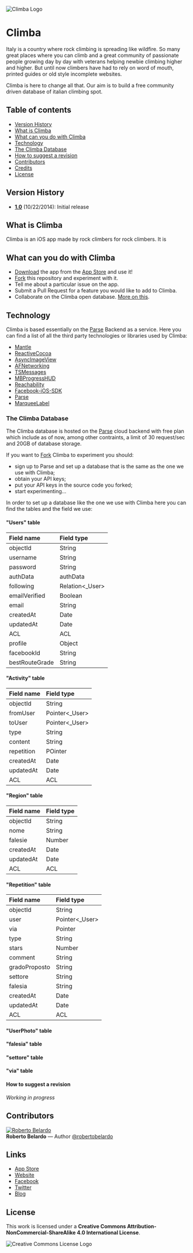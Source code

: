 ![Climba Logo](http://i.imgur.com/1swYljB.png)

Climba
======

Italy is a country where rock climbing is spreading like wildfire. So many great places where you can climb and a great community of passionate people growing day by day with veterans helping newbie climbing higher and higher. But until now climbers have had to rely on word of mouth, printed guides or old style incomplete websites.

Climba is here to change all that. Our aim is to build a free community driven database of italian climbing spot.

## Table of contents
- [Version History](#version-history)
- [What is Climba](#what-is-climba)
- [What can you do with Climba](#what-can-you-do-with-climba)
- [Technology](#technology)
- [The Climba Database](#the-climba-database)
 - [How to suggest a revision](#how-to-suggest-a-revision)
- [Contributors](#contributors)
- [Credits](#links)
- [License](#license)

## Version History
- [**1.0**](https://github.com/backslash451/climba)   (10/22/2014): Initial release

## What is Climba
Climba is an iOS app made by rock climbers for rock climbers. It is

## What can you do with Climba
 - [Download]() the app from the [App Store]() and use it!
 - [Fork](https://github.com/backslash451/climba/fork) this repository and experiment with it.
 - Tell me about a particular issue on the app.
 - Submit a Pull Request for a feature you would like to add to Climba.
 - Collaborate on the Climba open database. [More on this](#the-climba-database).

## Technology
Climba is based essentially on the [Parse](https://www.parse.com) Backend as a service. Here you can find a list of all the third party technologies or libraries used by Climba:

 - [Mantle](https://github.com/Mantle/Mantle)
 - [ReactiveCocoa](https://github.com/ReactiveCocoa/ReactiveCocoa)
 - [AsyncImageView](https://github.com/nicklockwood/AsyncImageView)
 - [AFNetworking](https://github.com/AFNetworking/AFNetworking)
 - [TSMessages](https://github.com/toursprung/TSMessages)
 - [MBProgressHUD](https://github.com/jdg/MBProgressHUD)
 - [Reachability](https://github.com/tonymillion/Reachability)
 - [Facebook-iOS-SDK](https://developers.facebook.com)
 - [Parse](https://www.parse.com)
 - [MarqueeLabel](https://github.com/cbpowell/MarqueeLabel)

### The Climba Database
The Climba database is hosted on the [Parse](https://www.parse.com) cloud backend with free plan which include as of now, among other contraints, a limit of 30 request/sec and 20GB of database storage.

If you want to [Fork](https://github.com/backslash451/climba/fork) Climba to experiment you should:
 - sign up to Parse and set up a database that is the same as the one we use with Climba;
 - obtain your API keys;
 - put your API keys in the source code you forked;
 - start experimenting...

In order to set up a database like the one we use with Climba here you can find the tables and the field we use:

#### "Users" table
| Field name | Field type |
|:-----------|:------------|
|objectId|String|
|username|String|
|password|String|
|authData|authData|
|following|Relation<_User>|
|emailVerified|Boolean|
|email|String|
|createdAt|Date|
|updatedAt|Date|
|ACL|ACL|
|profile|Object|
|facebookId|String|
|bestRouteGrade|String|

#### "Activity" table
| Field name | Field type |
|:-----------|:------------|
|objectId|String|
|fromUser|Pointer<_User>|
|toUser|Pointer<_User>|
|type|String|
|content|String|
|repetition|POinter<Repetition>|
|createdAt|Date|
|updatedAt|Date|
|ACL|ACL|

#### "Region" table
| Field name | Field type |
|:-----------|:------------|
|objectId|String|
|nome|String|
|falesie|Number|
|createdAt|Date|
|updatedAt|Date|
|ACL|ACL|

#### "Repetition" table
| Field name | Field type |
|:-----------|:------------|
|objectId|String|
|user|Pointer<_User>|
|via|Pointer<via>|
|type|String|
|stars|Number|
|comment|String|
|gradoProposto|String|
|settore|String|
|falesia|String|
|createdAt|Date|
|updatedAt|Date|
|ACL|ACL|

#### "UserPhoto" table
#### "falesia" table
#### "settore" table
#### "via" table

#### How to suggest a revision
*Working in progress*

## Contributors
<a href="https://twitter.com/robertobelardo" target="_blank"><img src="https://avatars3.githubusercontent.com/u/43101?v=2&s=96" alt="Roberto Belardo"></a>  
**Roberto Belardo** — Author 
<a href="https://twitter.com/robertobelardo" target="_blank">@robertobelardo</a>

## Links
 - [App Store]()
 - [Website](http://climba.parseapp.com)
 - [Facebook](https://www.facebook.com/climba.app.page)
 - [Twitter](https://twitter.com/climba_app)
 - [Blog](http://backslash451.github.io)

## License
This work is licensed under a **Creative Commons Attribution-NonCommercial-ShareAlike 4.0 International License**. 

![Creative Commons License Logo](https://i.creativecommons.org/l/by-nc-sa/4.0/88x31.png "License")
